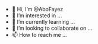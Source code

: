 - 👋 Hi, I’m @AboFayez
- 👀 I’m interested in ...
- 🌱 I’m currently learning ...
- 💞️ I’m looking to collaborate on ...
- 📫 How to reach me ...

<!---
AboFayez/AboFayez is a ✨ special ✨ repository because its `README.md` (this file) appears on your GitHub profile.
You can click the Preview link to take a look at your changes.
--->
